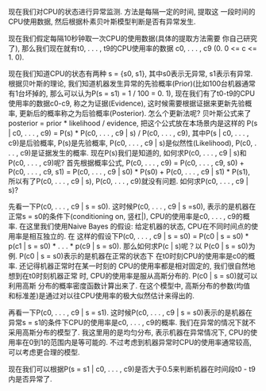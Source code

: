 现在我们对CPU的状态进行异常监测. 方法是每隔一定的时间, 提取这
一段时间的CPU使用数据, 
然后根据朴素贝叶斯模型判断是否有异常发生. 
  
  
现在我们假定每隔10秒钟取一次CPU的使用数据(具体的提取方法需要
你自己研究了),  那么我们现在就有t0, . . . , t9的CPU使用率的数据
c0, . . . , c9 (0. 0 <= c <= 1. 0). 


现在我们知道CPU的状态有两种 s = {s0,  s1}, 其中s0表示无异常, s1表示有异常. 
根据贝叶斯的理论, 我们知道机器发生异常的先验概率(Prior)(比如100台机器通常有1台坏掉的, 那么可以认为P(s = s1) = 1 / 100 = 0. 1), 
现在我们有了t0-t9的CPU使用率的数据c0-c9, 称之为证据(Evidence), 这时候需要根据证据来更新先验概率, 更新后的概率称之为后验概率(Posterior). 
怎么个更新法呢?
贝叶斯公式来了 posterior = prior * likelihood / evidence, 
把这个公式放在本场景内是这样的
P(s | c0, . . . , c9) = P(s) * P(c0, . . . , c9 | s) / P(c0, . . . , c9), 
其中P(s | c0, . . . , c9)是后验概率, P(s)是先验概率, P(c0, . . . , c9 | s)是似然性(Likelihood), P(c0, . . . , c9)是证据发生的概率. 
现在P(s)我们是知道的, 如何求P(c0, . . . , c9 | s)和P(c0, . . . , c9)呢?
首先根据概率公式, P(c0, . . . , c9) = P(c0, . . . , c9,  s0) + P(c0, . . . , c9,  s1) = P(c0, . . . , c9 | s0) * P(s0) + P(c0, . . . , c9 | s1) * P(s1), 
所以有了P(c0, . . . , c9 | s), P(c0, . . . , c9)就没有问题. 
如何求P(c0, . . . , c9 | s)?


先看一下P(c0, . . . , c9 | s = s0). 这时候P(c0, . . . , c9 | s =s0),
表示的是机器在正常s = s0的条件下(conditioning on,  竖杠|), 
CPU的使用率是c0, . . . , c9的概率. 在这里我们使用Naive Bayes
的假设: 给定机器的状态, CPU在不同时间点的使用率是相互独立的. 在
这样的假设下P(c0, . . . , c9 | s = s0) = P(c0 | s = s0) * p(c1
| s = s0) * . . .  * p(c9 | s = s0). 那么如何求P(c | s)呢？以
P(c0 | s = s0)为例. P(c0 | s = s0)表示的是机器在正常的状态下
在t0时刻CPU的使用率是c0的概率. 还记得机器正常时在某一时刻的
CPU的使用率都是相对固定的, 我们很自然地想到在t0时刻机器正常
时, CPU的使用率是服从高斯分布的. P(c0 | s = s0)就可以利用高斯
分布的概率密度函数计算出来了. 在这个模型中, 高斯分布的参数(均值
和标准差)是通过对以往CPU使用率的极大似然估计来得出的. 


再看一下P(c0, . . . , c9 | s = s1). 这时候P(c0, . . . , c9 | s =
s0)表示的是机器在异常s = s1的条件下CPU的使用率是c0, . . . , c9的概率. 
我们在异常的情况下就不采用高斯分布的模型了. 
我这里用的是均匀分布, 表示机器在异常情况下, CPU的使用率在0到1的范围内是等可能的. 
不过考虑到机器异常时CPU的使用率通常较高, 可以考虑更合理的模型. 


现在我们可以根据P(s = s1 | c0, . . . , c9)是否大于0.5来判断机器在时间段t0 - t9内是否异常了.
